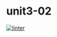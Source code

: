 # unit3-02
[![linter](https://github.com/Faisaljabrah/unit3-02/workflows/linter/badge.svg)](https://github.com/marketplace/actions/super-linter)         

